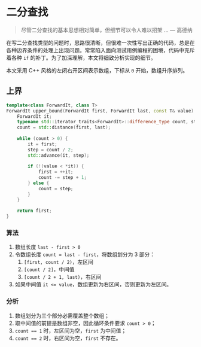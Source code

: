 # 二分查找

> 尽管二分查找的基本思想相对简单，但细节可以令人难以招架 ... — 高德纳

在写二分查找类型的问题时，思路很清晰，但很难一次性写出正确的代码，总是在各种边界条件的处理上出现问题。常常陷入面向测试用例编程的困境，代码中充斥着各种 `if` 的补丁。为了加深理解，本文将细致分析实现的细节。

本文采用 C++ 风格的左闭右开区间表示数组，下标从 `0` 开始，数组升序排列。

## 上界

```c++
template<class ForwardIt, class T>
ForwardIt upper_bound(ForwardIt first, ForwardIt last, const T& value) {
    ForwardIt it;
    typename std::iterator_traits<ForwardIt>::difference_type count, step;
    count = std::distance(first, last);
 
    while (count > 0) {
        it = first; 
        step = count / 2; 
        std::advance(it, step);
 
        if (!(value < *it)) {
            first = ++it;
            count -= step + 1;
        } else {
            count = step;
        }
    }
 
    return first;
}
```

### 算法

1. 数组长度 `last - first > 0`
2. 令数组长度 `count = last - first`，将数组划分为 3 部分：
   1. `[first, count / 2)`，左区间
   2. `[count / 2]`，中间值
   3. `[count / 2 + 1, last)`，右区间
3. 如果中间值 `it <= value`，数组更新为右区间，否则更新为左区间。

### 分析

1. 数组划分为三个部分必需覆盖整个数组；
2. 取中间值的前提是数组非空，因此循环条件要求 `count > 0`；
3. `count == 1` 时，左区间为空，`first` 为中间值；
4. `count == 2` 时，右区间为空，`first` 不存在。
